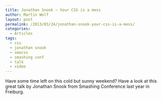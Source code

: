 ```yaml
---
title: Jonathan Snook – Your CSS is a mess
author: Martin Wolf
layout: post
permalink: /2013/03/24/jonathan-snook-your-css-is-a-mess/
categories:
  - Articles
tags:
  - css
  - jonathan snook
  - smacss
  - smashing conf
  - talk
  - video
---
```

Have some time left on this cold but sunny weekend? Have a look at this great talk by Jonathan Snook from Smashing Conference last year in Freiburg.